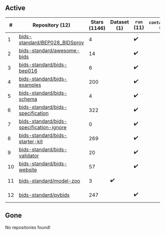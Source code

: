 ## Active
| # | Repository (12) | Stars (1146) | Dataset (1) | `run` (11) | `containers-run` | Last Modified |
| --- | --- | --- | --- | --- | --- | --- |
| 1 | [bids-standard/BEP028_BIDSprov](https://github.com/bids-standard/BEP028_BIDSprov) | 4 |  | :heavy_check_mark: |  | 2025-07-15 13:21:55+00:00 |
| 2 | [bids-standard/awesome-bids](https://github.com/bids-standard/awesome-bids) | 14 |  | :heavy_check_mark: |  | 2025-10-02 08:32:21+00:00 |
| 3 | [bids-standard/bids-bep016](https://github.com/bids-standard/bids-bep016) | 6 |  | :heavy_check_mark: |  | 2025-09-15 18:26:06+00:00 |
| 4 | [bids-standard/bids-examples](https://github.com/bids-standard/bids-examples) | 200 |  | :heavy_check_mark: |  | 2025-09-16 21:05:41+00:00 |
| 5 | [bids-standard/bids-schema](https://github.com/bids-standard/bids-schema) | 4 |  | :heavy_check_mark: |  | 2025-10-04 01:46:18+00:00 |
| 6 | [bids-standard/bids-specification](https://github.com/bids-standard/bids-specification) | 322 |  | :heavy_check_mark: |  | 2025-10-03 16:52:15+00:00 |
| 7 | [bids-standard/bids-specification-ignore](https://github.com/bids-standard/bids-specification-ignore) | 0 |  | :heavy_check_mark: |  | 2022-07-14 19:58:22+00:00 |
| 8 | [bids-standard/bids-starter-kit](https://github.com/bids-standard/bids-starter-kit) | 269 |  | :heavy_check_mark: |  | 2025-02-21 16:36:13+00:00 |
| 9 | [bids-standard/bids-validator](https://github.com/bids-standard/bids-validator) | 20 |  | :heavy_check_mark: |  | 2025-09-29 16:29:52+00:00 |
| 10 | [bids-standard/bids-website](https://github.com/bids-standard/bids-website) | 57 |  | :heavy_check_mark: |  | 2025-10-07 13:05:53+00:00 |
| 11 | [bids-standard/model-zoo](https://github.com/bids-standard/model-zoo) | 3 | :heavy_check_mark: |  |  | 2023-08-07 18:42:26+00:00 |
| 12 | [bids-standard/pybids](https://github.com/bids-standard/pybids) | 247 |  | :heavy_check_mark: |  | 2025-09-29 16:02:00+00:00 |

## Gone
No repositories found!
